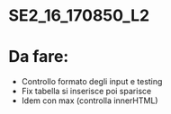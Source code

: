 # SE2_16_170850_L2

# Da fare:
- Controllo formato degli input e testing
- Fix tabella si inserisce poi sparisce
- Idem con max (controlla innerHTML)